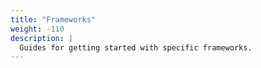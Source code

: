 ```yaml
---
title: "Frameworks"
weight: -110
description: |
  Guides for getting started with specific frameworks.
---
```

